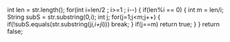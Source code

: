 int len = str.length();
for(int i=len/2 ; i>=1 ; i--) {
if(len%i == 0) {
int m = len/i;
String subS = str.substring(0,i);
int j;
for(j=1;j<m;j++) {
if(!subS.equals(str.substring(j*i,i+j*i))) break;
}
if(j==m)
return true;
}
}
return false;